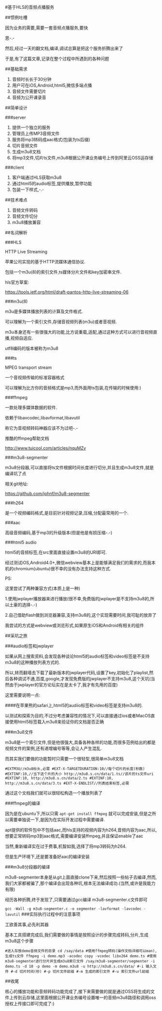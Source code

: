 #基于HLS的音频点播服务

##惯例吐槽

因为业务的需要,需要一套音频点播服务,要快

恩-.-

然后,经过一天的翻文档,编译,调试总算是把这个服务折腾出来了

于是,有了这篇文章,记录在整个过程中所遇到的各种问题

##基础需求

1. 音频时长长于30分钟
2. 用户可在iOS,Android,html5,微信多端点播
3. 音频文件需要切片
4. 音频为公开课录音

##简单设计

###server

1. 提供一个独立的服务
2. 管理员上传MP3音频文件
3. 服务将mp3转码成aac格式(包装为ts后缀)
4. 切片音频文件
5. 生成m3u8文档
6. 将mp3文件,切片ts文件,m3u8根据公开课业务编号上传到阿里云OSS运存储


###client

1. 客户端通过HLS获取m3u8
2. 通过html5的audio标签,提供播放,暂停功能
3. 包装一下样式,-.-

##技术难点

1. 音频文件转码
2. 音频文件切分
3. m3u8播放兼容

##名词解析

###HLS

HTTP Live Streaming

苹果公司实现的基于HTTP流媒体通信协议.

包括一个m3u(8)的索引文件,ts媒体分片文件和key加密串文件.

hls官方草案:

https://tools.ietf.org/html/draft-pantos-http-live-streaming-06

###m3u(8)

m3u是多媒体播放列表的计算及文件格式.

可以理解为一个索引文件,存储音视频列表(m3u)或者音视频.

m3u本身还有一些很强大的功能,比方说重载,适配,通过这种方式可以进行音视频直播,视频自适应.

utf8编码的版本被称为m3u8

###ts

MPEG transport stream

一个音视频传输的标准容器格式

可以理解为比方你的音频格式是mp3,而外面用ts包装,在传输的时候使用:)

###ffmpeg

一款处理多媒体数据的软件.

依赖于libavcodec,libavformat,libavutil

称它为音视频转码神器应该不为过吧-.-

推酷的ffmpeg帮助文档

http://www.tuicool.com/articles/nquMZv

###m3u8-segmenter

m3u8分段器,可以直接将ts文件根据时间长度进行切分,并且生成m3u8文件,就是编译坑了点

相关git地址:

https://github.com/johnf/m3u8-segmenter

###h264

是一个视频编码格式,是目前针对视频记录,压缩,分配最常用的一个.

###aac

高级音频编码,基于mp3的升级版本(但是他是有损压缩-.-)

###html5 audio

html5的音频标签,在src里面直接设置m3u8的URI即可.

经过测试iOS,Android4.0+,微信webview基本上是能够满足我们的需求的,而我本机的chromium(ubuntu)很不幸的没有办法支持这种方式.

PS:

这里尝试了两种兼容方式(本质上是一种)

1.使用jwplayer播放器来进行播放(很不幸,免费版的jwplayer是不支持m3u8的,所以土豪的选择-.-)

2.自己借助flash做到浏览器兼容,支持m3u8的,这个实现需要时间,我可耻的放弃了

我尝试的方式是webview或浏览形式,如果原生iOS和Android有相关的组件

##采坑之旅

###audio标签和jwplayer

如果从网上搜索资料,会发现各种谈论html5的audio标签和video标签是不支持m3u8的这种播放列表方式的.

所以,转而翻墙去下载了最新版本的jwplayer代码,设置了key,初始化了playlist,然后各种调试不通,百度,google,才发现免费版的jwplayer不支持m3u8,这个天坑(当然由于jwplayer的官方论坛实在是太卡了,我才有先用的百度)

这里需要说明一点:

####在苹果熊的safari上,html5的audiio标签和video标签是支持m3u8的.

以测试和探索为目的,不过分考虑兼容性的情况下,可以直接通过ios或者MacOS直接使用html5标签载入m3u8来验证你的文档是否正确

###m3u8文件

m3u8是一个索引文件,但是他很强大,具备各种各样的功能,而很多范例给出的都是视频文件的案例,还有递增编号等等,会让人产生混乱.

而其实我们要做的功能暂时只需要一个很轻型,很简单m3u8文档

`
#EXTM3U//m3u8标头,必需
#EXT-X-TARGETDURATION:10//每个切片的长度(秒数)
#EXTINF:10,//当下这个片的大小
http://m3u8.s.cn/data/1.ts//该片的ts文件uri
#EXTINF:10,
http://m3u8.s.cn/data/2.ts
#EXTINF:10,
http://m3u8.s.cn/data/3.ts
#EXT-X-ENDLIST//列表结束标签,必需
`

通过这个文档我们就可以很轻松构造一个播放列表了

###ffmpeg的编译

因为是在ubuntu下,所以只需
`
apt-get install ffmpeg
`
就可以完成安装,但是之所以需要单独说一下,是因为在实际开发过程中需要编译.

apt提供的软件包中不包括aac,而hls支持的视频内容为h264,音频内容为aac,所以,想要正常转码mp3到aac格式,需要编译安装ffmpeg,并且保证enable了aac

当然,重新编译实在过于费事,机智如我,选择了将mp3转码为h264.

但是生产环境下,还是要准备好aac的编译安装

###m3u8分段器的编译

m3u8-segmenter本身是从git上面直接clone下来,然后按照一些帖子去编译,然而,我们大家都被骗了,那个编译会出现各种坑,根本无法编译成功.(当然,或许是我能力有限)

经历各种折腾,终于发现了,只需要通过gcc编译 m3u8-segmenter.c文件即可

`
gcc -Wall -g m3u8-segmenter.c -o segmenter -lavformat -lavcodec -lavutil
`
###实际执行过程中的注意事项

工欲善其事,必先利其器

基本工具搭建完成后,我们需要做的事情是按照设计的步骤完成转码,分片,生成m3u8这个步骤

`
#进入存放demo音频文件的目录
cd /say/data
#使用ffmpeg转码(操作文档详细可以man),生成ts文件
ffmpeg -i demo.mp3 -acodec copy -vcodec libx264 demo.ts
#使用m3u8-segmenter进行分片并生成m3u8索引文件
/say/m3u8-segmenter/segmenter -i demo.ts -d 10 -p demo -m demo.m3u8 -u http://m3u8.s.cn/data/
#-i 输入文件
#-d 切片时间(秒)
#-p 切片文件前缀
#-m 生成的索引文件
#-u 索引文件url前缀
`

##收尾

核心的播放功能和音频转码功能完成了,接下来需要做的就是通过OSS将生成的文件上传到云存储,这里面根据公开课业务编号设置唯一的音频m3u8路径和调用oss授权上传接口即可完成了:)
